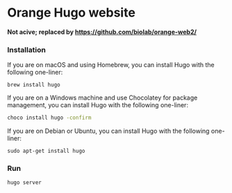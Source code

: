 # Orange Hugo website

**Not acive; replaced by https://github.com/biolab/orange-web2/**

### Installation

If you are on macOS and using Homebrew, you can install Hugo with the following one-liner:

	brew install hugo

If you are on a Windows machine and use Chocolatey for package management, you can install Hugo with the following one-liner:
```sh
choco install hugo -confirm
```

If you are on Debian or Ubuntu, you can install Hugo with the following one-liner:

    sudo apt-get install hugo
    
### Run

    hugo server
    

